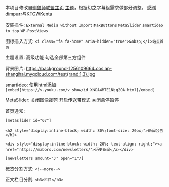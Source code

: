 本项目修改自[驯兽师联盟主页](https://www.tamersunion.net/) [主题](https://github.com/KTGWKenta/Clearision)，根据幻之字幕组需求做部分调整。
感谢[dimpurr](https://github.com/dimpurr/)与[KTGWKenta](https://github.com/KTGWKenta/)

安装插件: `External Media without Import` `MaxButtons` `MetaSlider` `smartideo` `to top` `WP-PostViews`

图标插入方式: `<i class="fa fa-home" aria-hidden="true">&nbsp;</i>站点首页`

主题设置: 高级功能 勾选全部第三方组件

背景图片: https://background-1256109664.cos.ap-shanghai.myqcloud.com/test{rand:1,3}.jpg

smartideo: 使用html添加`[embed]https://v.youku.com/v_show/id_XNDA4MTE1Njg2OA.html[/embed]`

MetaSlider: 关闭图像裁剪 开启传送带模式 关闭悬停暂停

首页通知:
```
[metaslider id="67"]

<h2 style="display:inline-block; width: 80%;font-size: 20px;">新闻公告</h2>

<div style="display:inline-block; width: 20%; text-align: right;"><a href="https://mabors.com/newsletters/">历史新闻</a></div>

[newsletters amount="3" open="1"/]
```

概览分割方式: `<!--more-->`

正文栏目分割: `<h3>栏目</h3>`
